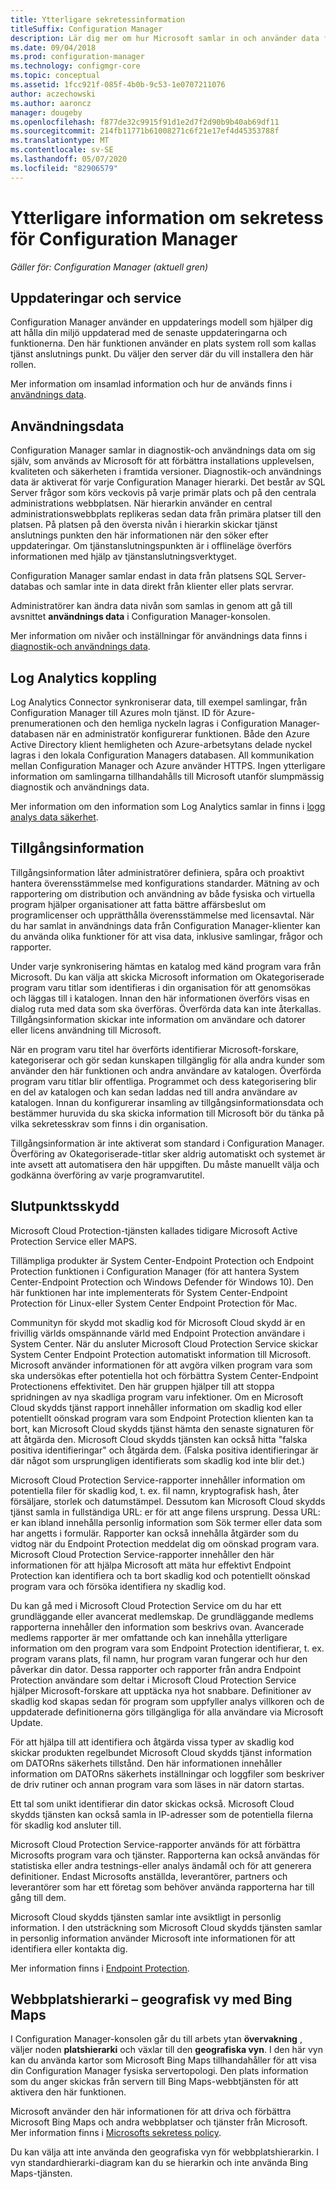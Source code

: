 ```yaml
---
title: Ytterligare sekretessinformation
titleSuffix: Configuration Manager
description: Lär dig mer om hur Microsoft samlar in och använder data från Configuration Manager.
ms.date: 09/04/2018
ms.prod: configuration-manager
ms.technology: configmgr-core
ms.topic: conceptual
ms.assetid: 1fcc921f-085f-4b0b-9c53-1e0707211076
author: aczechowski
ms.author: aaroncz
manager: dougeby
ms.openlocfilehash: f877de32c9915f91d1e2d7f2d90b9b40ab69df11
ms.sourcegitcommit: 214fb11771b61008271c6f21e17ef4d45353788f
ms.translationtype: MT
ms.contentlocale: sv-SE
ms.lasthandoff: 05/07/2020
ms.locfileid: "82906579"
---
```

# <a name="additional-information-about-privacy-for-configuration-manager"></a>Ytterligare information om sekretess för Configuration Manager

*Gäller för: Configuration Manager (aktuell gren)*


## <a name="updates-and-servicing"></a>Uppdateringar och service

Configuration Manager använder en uppdaterings modell som hjälper dig att hålla din miljö uppdaterad med de senaste uppdateringarna och funktionerna. Den här funktionen använder en plats system roll som kallas tjänst anslutnings punkt. Du väljer den server där du vill installera den här rollen. 

Mer information om insamlad information och hur de används finns i [användnings data](#usage-data).



## <a name="usage-data"></a>Användningsdata

Configuration Manager samlar in diagnostik-och användnings data om sig själv, som används av Microsoft för att förbättra installations upplevelsen, kvaliteten och säkerheten i framtida versioner.
Diagnostik-och användnings data är aktiverat för varje Configuration Manager hierarki. Det består av SQL Server frågor som körs veckovis på varje primär plats och på den centrala administrations webbplatsen. När hierarkin använder en central administrationswebbplats replikeras sedan data från primära platser till den platsen. På platsen på den översta nivån i hierarkin skickar tjänst anslutnings punkten den här informationen när den söker efter uppdateringar. Om tjänstanslutningspunkten är i offlineläge överförs informationen med hjälp av tjänstanslutningsverktyget.

Configuration Manager samlar endast in data från platsens SQL Server-databas och samlar inte in data direkt från klienter eller plats servrar.

Administratörer kan ändra data nivån som samlas in genom att gå till avsnittet **användnings data** i Configuration Manager-konsolen.

Mer information om nivåer och inställningar för användnings data finns i [diagnostik-och användnings data](../diagnostics/diagnostics-and-usage-data.md).



## <a name="log-analytics-connector"></a>Log Analytics koppling

Log Analytics Connector synkroniserar data, till exempel samlingar, från Configuration Manager till Azures moln tjänst. ID för Azure-prenumerationen och den hemliga nyckeln lagras i Configuration Manager-databasen när en administratör konfigurerar funktionen. Både den Azure Active Directory klient hemligheten och Azure-arbetsytans delade nyckel lagras i den lokala Configuration Managers databasen. All kommunikation mellan Configuration Manager och Azure använder HTTPS. Ingen ytterligare information om samlingarna tillhandahålls till Microsoft utanför slumpmässig diagnostik och användnings data. 

Mer information om den information som Log Analytics samlar in finns i [logg analys data säkerhet](https://docs.microsoft.com/azure/log-analytics/log-analytics-data-security).



## <a name="asset-intelligence"></a>Tillgångsinformation

Tillgångsinformation låter administratörer definiera, spåra och proaktivt hantera överensstämmelse med konfigurations standarder. Mätning av och rapportering om distribution och användning av både fysiska och virtuella program hjälper organisationer att fatta bättre affärsbeslut om programlicenser och upprätthålla överensstämmelse med licensavtal. När du har samlat in användnings data från Configuration Manager-klienter kan du använda olika funktioner för att visa data, inklusive samlingar, frågor och rapporter.

Under varje synkronisering hämtas en katalog med känd program vara från Microsoft. Du kan välja att skicka Microsoft information om Okategoriserade program varu titlar som identifieras i din organisation för att genomsökas och läggas till i katalogen. Innan den här informationen överförs visas en dialog ruta med data som ska överföras. Överförda data kan inte återkallas. Tillgångsinformation skickar inte information om användare och datorer eller licens användning till Microsoft.

När en program varu titel har överförts identifierar Microsoft-forskare, kategoriserar och gör sedan kunskapen tillgänglig för alla andra kunder som använder den här funktionen och andra användare av katalogen. Överförda program varu titlar blir offentliga. Programmet och dess kategorisering blir en del av katalogen och kan sedan laddas ned till andra användare av katalogen. Innan du konfigurerar insamling av tillgångsinformationsdata och bestämmer huruvida du ska skicka information till Microsoft bör du tänka på vilka sekretesskrav som finns i din organisation.

Tillgångsinformation är inte aktiverat som standard i Configuration Manager. Överföring av Okategoriserade-titlar sker aldrig automatiskt och systemet är inte avsett att automatisera den här uppgiften. Du måste manuellt välja och godkänna överföring av varje programvarutitel.



## <a name="endpoint-protection"></a>Slutpunktsskydd

Microsoft Cloud Protection-tjänsten kallades tidigare Microsoft Active Protection Service eller MAPS.

Tillämpliga produkter är System Center-Endpoint Protection och Endpoint Protection funktionen i Configuration Manager (för att hantera System Center-Endpoint Protection och Windows Defender för Windows 10). Den här funktionen har inte implementerats för System Center-Endpoint Protection för Linux-eller System Center Endpoint Protection för Mac.

Communityn för skydd mot skadlig kod för Microsoft Cloud skydd är en frivillig världs omspännande värld med Endpoint Protection användare i System Center. När du ansluter Microsoft Cloud Protection Service skickar System Center Endpoint Protection automatiskt information till Microsoft. Microsoft använder informationen för att avgöra vilken program vara som ska undersökas efter potentiella hot och förbättra System Center-Endpoint Protectionens effektivitet. Den här gruppen hjälper till att stoppa spridningen av nya skadliga program varu infektioner. Om en Microsoft Cloud skydds tjänst rapport innehåller information om skadlig kod eller potentiellt oönskad program vara som Endpoint Protection klienten kan ta bort, kan Microsoft Cloud skydds tjänst hämta den senaste signaturen för att åtgärda den. Microsoft Cloud skydds tjänsten kan också hitta "falska positiva identifieringar" och åtgärda dem. (Falska positiva identifieringar är där något som ursprungligen identifierats som skadlig kod inte blir det.) 

Microsoft Cloud Protection Service-rapporter innehåller information om potentiella filer för skadlig kod, t. ex. fil namn, kryptografisk hash, åter försäljare, storlek och datumstämpel. Dessutom kan Microsoft Cloud skydds tjänst samla in fullständiga URL: er för att ange filens ursprung. Dessa URL: er kan ibland innehålla personlig information som Sök termer eller data som har angetts i formulär. Rapporter kan också innehålla åtgärder som du vidtog när du Endpoint Protection meddelat dig om oönskad program vara. Microsoft Cloud Protection Service-rapporter innehåller den här informationen för att hjälpa Microsoft att mäta hur effektivt Endpoint Protection kan identifiera och ta bort skadlig kod och potentiellt oönskad program vara och försöka identifiera ny skadlig kod.

Du kan gå med i Microsoft Cloud Protection Service om du har ett grundläggande eller avancerat medlemskap. De grundläggande medlems rapporterna innehåller den information som beskrivs ovan. Avancerade medlems rapporter är mer omfattande och kan innehålla ytterligare information om den program vara som Endpoint Protection identifierar, t. ex. program varans plats, fil namn, hur program varan fungerar och hur den påverkar din dator. Dessa rapporter och rapporter från andra Endpoint Protection användare som deltar i Microsoft Cloud Protection Service hjälper Microsoft-forskare att upptäcka nya hot snabbare. Definitioner av skadlig kod skapas sedan för program som uppfyller analys villkoren och de uppdaterade definitionerna görs tillgängliga för alla användare via Microsoft Update.

För att hjälpa till att identifiera och åtgärda vissa typer av skadlig kod skickar produkten regelbundet Microsoft Cloud skydds tjänst information om DATORns säkerhets tillstånd. Den här informationen innehåller information om DATORns säkerhets inställningar och loggfiler som beskriver de driv rutiner och annan program vara som läses in när datorn startas.

Ett tal som unikt identifierar din dator skickas också. Microsoft Cloud skydds tjänsten kan också samla in IP-adresser som de potentiella filerna för skadlig kod ansluter till.

Microsoft Cloud Protection Service-rapporter används för att förbättra Microsofts program vara och tjänster. Rapporterna kan också användas för statistiska eller andra testnings-eller analys ändamål och för att generera definitioner. Endast Microsofts anställda, leverantörer, partners och leverantörer som har ett företag som behöver använda rapporterna har till gång till dem.

Microsoft Cloud skydds tjänsten samlar inte avsiktligt in personlig information. I den utsträckning som Microsoft Cloud skydds tjänsten samlar in personlig information använder Microsoft inte informationen för att identifiera eller kontakta dig.

Mer information finns i [Endpoint Protection](../../../protect/deploy-use/endpoint-protection.md).



## <a name="site-hierarchy--geographical-view-with-bing-maps"></a>Webbplatshierarki – geografisk vy med Bing Maps

I Configuration Manager-konsolen går du till arbets ytan **övervakning** , väljer noden **platshierarki** och växlar till den **geografiska vyn**. I den här vyn kan du använda kartor som Microsoft Bing Maps tillhandahåller för att visa din Configuration Manager fysiska servertopologi. Den plats information som du anger skickas från servern till Bing Maps-webbtjänsten för att aktivera den här funktionen.

Microsoft använder den här informationen för att driva och förbättra Microsoft Bing Maps och andra webbplatser och tjänster från Microsoft. Mer information finns i [Microsofts sekretess policy](https://privacy.microsoft.com/privacystatement).

Du kan välja att inte använda den geografiska vyn för webbplatshierarkin. I vyn standardhierarki-diagram kan du se hierarkin och inte använda Bing Maps-tjänsten.
